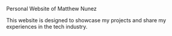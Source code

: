 Personal Website of Matthew Nunez

This website is designed to showcase my projects and share my experiences in the tech industry.
